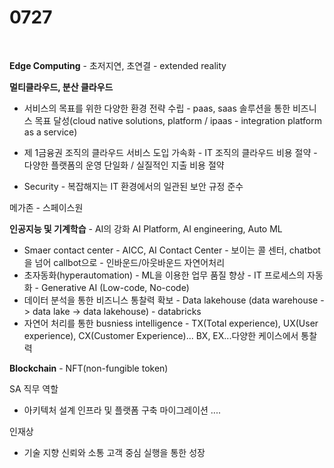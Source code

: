 # 0727

​                                                                                                                                                                                                                                                 

**Edge Computing** - 초저지연, 초연결 -  extended reality

**멀티클라우드, 분산 클라우드**

-  서비스의 목표를 위한 다양한 환경 전략 수립 - paas, saas 솔루션을 통한 비즈니스 목표 달성(cloud native solutions, platform / ipaas - integration platform as a service)

- 제 1금융권 조직의 클라우드 서비스 도입 가속화 - IT 조직의 클라우드 비용 절약 - 다양한 플랫폼의 운영 단일화 / 실질적인 지출 비용 절약 

- Security - 복잡해지는 IT 환경에서의 일관된 보안 규정 준수

메가존 - 스페이스원

**인공지능 및 기계학습** - AI의 강화 AI Platform, AI engineering, Auto ML

- Smaer contact center - AICC, AI Contact Center - 보이는 콜 센터, chatbot을 넘어 callbot으로 - 인바운드/아웃바운드 자연어처리
- 초자동화(hyperautomation) - ML을 이용한 업무 품질 향상 - IT 프로세스의 자동화 - Generative AI (Low-code, No-code) 
- 데이터 분석을 통한 비즈니스 통찰력 확보 - Data lakehouse (data warehouse -> data lake -> data lakehouse) - databricks
- 자연어 처리를 통한 busniess intelligence - TX(Total experience), UX(User experience), CX(Customer Experience)... BX, EX...다양한 케이스에서 통찰력

**Blockchain** - NFT(non-fungible token)





SA 직무 역할

- 아키텍처 설계 인프라 및 플랫폼 구축 마이그레이션 ....

인재상

* 기술 지향 신뢰와 소통 고객 중심 실행을 통한 성장



















